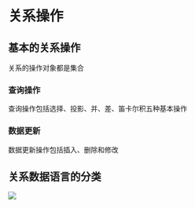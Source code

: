 # 关系操作

## **基本的关系操作**

关系的操作对象都是集合

### **查询操作**

查询操作包括选择、投影、并、差、笛卡尔积五种基本操作

### **数据更新**

数据更新操作包括插入、删除和修改

## **关系数据语言的分类**

![](https://gitee.com/sagi-li/blogpicture/raw/master/img/arti/sql-2.2.2.jpg)

